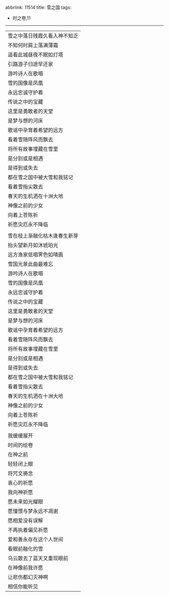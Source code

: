 abbrlink: 11514
title: 雪之国
tags:
  - 时之卷,11
---
|      |
|--|
|雪之中落日残霞久看入神不知乏|
|不知何时肩上落满薄霜|
|遥看此城昼夜不眠如灯塔|
|引路游子归途早还家|
|游吟诗人在歌唱|
|雪的国像是凤凰|
|永远忠诚守护着|
|传说之中的宝藏|
|这里是勇敢者的天堂|
|是梦与想的河床|
|歌谣中孕育着希望的远方|
|看着雪随阵风而飘去|
|将所有故事埋藏在雪里|
|是分别或是相遇|
|是得到或失去|
|都在雪之国中被大雪和我铭记|
|看着雪指尖散去|
|春天的生机洒在十洲大地|
|神像之前的少女|
|向着上苍陈祈|
|祈愿灾厄永不降临|
|      |
|雪在枝上渐融化枯木逢春生新芽|
|抬头望新月如沐琥珀光|
|远方渔家低唱霁色如晴画|
|雪国光景此曲最难忘|
|游吟诗人在歌唱|
|雪的国像是凤凰|
|永远忠诚守护着|
|传说之中的宝藏|
|这里是勇敢者的天堂|
|是梦与想的河床|
|歌谣中孕育着希望的远方|
|看着雪随阵风而飘去|
|将所有故事埋藏在雪里|
|是分别或是相遇|
|是得到或失去|
|都在雪之国中被大雪和我铭记|
|看着雪指尖散去|
|春天的生机洒在十洲大地|
|神像之前的少女|
|向着上苍陈祈|
|祈愿灾厄永不降临|
|      |
|我缓缓展开|
|时间的绘卷|
|在神之前|
|轻轻闭上眼|
|将咒文祷念|
|衷心的祈愿|
|我向神祈愿|
|愿未来如光耀眼|
|愿憧憬与梦永远不凋谢|
|愿相爱没有误解|
|不再执着偏见祈愿|
|爱和善永存在这个人世间|
|看眼前融化的雪|
|乌云散去了蓝天又重现眼前|
|在神像前我许愿|
|让悲伤都幻灭神啊|
|相信你能听见|
